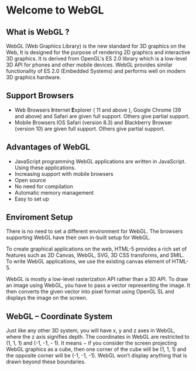# Welcome to WebGL

## What is WebGL ?

WebGL (Web Graphics Library) is the new standard for 3D graphics on the Web, It is designed for the purpose
of rendering 2D graphics and interactive 3D graphics. It is derived from OpenGL's ES 2.0 library
which is a low-level 3D API for phones and other mobile devices. WebGL provides similar functionality
of ES 2.0 (Embedded Systems) and performs well on modern 3D graphics hardware.


## Support Browsers
- Web Browsers
**I**nternet **E**xplorer ( 11 and above ), Google Chrome (39 and above) and 
Safari are given full support. Others give partial support.
- Mobile Browsers
IOS Safari (version 8.3) and Blackberry Browser (version 10) are given full support. Others give partial support.

## Advantages of WebGL
- JavaScript programming 
WebGL applications are written in JavaScript. Using these applications.
- Increasing support with mobile browsers
- Open source
- No need for compilation
- Automatic memory management
- Easy to set up

## Enviroment Setup

There is no need to set a different environment for WebGL. The browsers supporting WebGL have their own in-built setup for WebGL.

To create graphical applications on the web, HTML-5 provides a rich set of features such as 2D Canvas, WebGL, SVG, 3D CSS transforms, and SMIL. To write WebGL applications, we use the existing canvas element of HTML-5. 

WebGL is mostly a low-level rasterization API rather than a 3D API. To draw an image using WebGL, you have to pass a vector representing the image. It then converts the given vector into pixel format using OpenGL SL and displays the image on the screen. 

## WebGL – Coordinate System

Just like any other 3D system, you will have x, y and z axes in WebGL, where the z axis signifies depth. The coordinates in WebGL are restricted to (1, 1, 1) and (-1, -1, - 1). It means − if you consider the screen projecting WebGL graphics as a cube, then one corner of the cube will be (1, 1, 1) and the opposite corner will be (-1, -1, -1). WebGL won’t display anything that is drawn beyond these boundaries.



